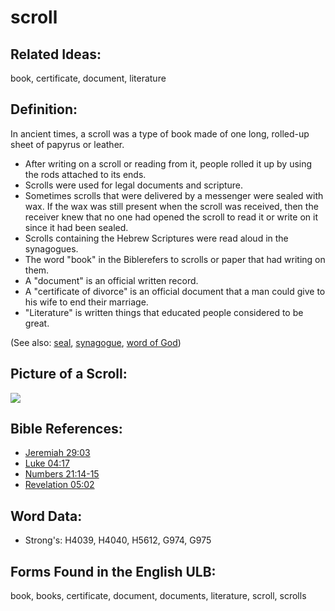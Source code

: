 # scroll

## Related Ideas:

book, certificate, document, literature

## Definition:

In ancient times, a scroll was a type of book made of one long, rolled-up sheet of papyrus or leather.

* After writing on a scroll or reading from it, people rolled it up by using the rods attached to its ends.
* Scrolls were used for legal documents and scripture.
* Sometimes scrolls that were delivered by a messenger were sealed with wax. If the wax was still present when the scroll was received, then the receiver knew that no one had opened the scroll to read it or write on it since it had been sealed.
* Scrolls containing the Hebrew Scriptures were read aloud in the synagogues.
* The word "book" in the Biblerefers to scrolls or paper that had writing on them.
* A "document" is an official written record.
* A "certificate of divorce" is an official document that a man could give to his wife to end their marriage.
* "Literature" is written things that educated people considered to be great.

(See also: [seal](../other/seal.md), [synagogue](../kt/synagogue.md), [word of God](../kt/wordofgod.md))

## Picture of a Scroll:

<a href="https://content.bibletranslationtools.org/WycliffeAssociates/en_tw/raw/branch/master/PNGs/s/Scroll.png"><img src="https://content.bibletranslationtools.org/WycliffeAssociates/en_tw/raw/branch/master/PNGs/s/Scroll.png" ></a>

## Bible References:

* [Jeremiah 29:03](rc://en/tn/help/jer/29/03)
* [Luke 04:17](rc://en/tn/help/luk/04/17)
* [Numbers 21:14-15](rc://en/tn/help/num/21/14)
* [Revelation 05:02](rc://en/tn/help/rev/05/02)

## Word Data:

* Strong's: H4039, H4040, H5612, G974, G975

## Forms Found in the English ULB:

book, books, certificate, document, documents, literature, scroll, scrolls

